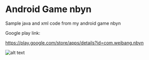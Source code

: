 # Android Game nbyn

Sample java and xml code from my android game nbyn

Google play link: 

https://play.google.com/store/apps/details?id=com.weibang.nbyn

![alt text](http://url/to/img.png)